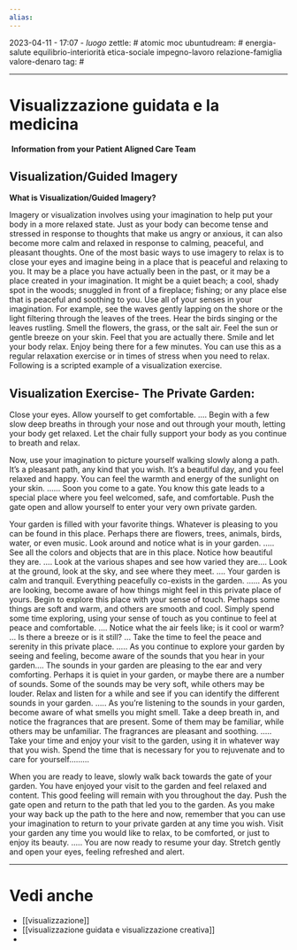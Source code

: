 ```yaml
---
alias: 
---
```

2023-04-11 - 17:07 - *luogo*
zettle: # atomic moc
ubuntudream: # energia-salute equilibrio-interiorità etica-sociale impegno-lavoro relazione-famiglia valore-denaro 
tag: #

---
# Visualizzazione guidata e la medicina

   **Information from your Patient Aligned Care Team**

## **Visualization/Guided Imagery** 

**What is Visualization/Guided Imagery?** 

Imagery or visualization involves using your imagination to help put your body in a more relaxed state. Just as your body can become tense and stressed in response to thoughts that make us angry or anxious, it can also become more calm and relaxed in response to calming, peaceful, and pleasant thoughts. One of the most basic ways to use imagery to relax is to close your eyes and imagine being in a place that is peaceful and relaxing to you. It may be a place you have actually been in the past, or it may be a place created in your imagination. It might be a quiet beach; a cool, shady spot in the woods; snuggled in front of a fireplace; fishing; or any place else that is peaceful and soothing to you. Use all of your senses in your imagination. For example, see the waves gently lapping on the shore or the light filtering through the leaves of the trees. Hear the birds singing or the leaves rustling. Smell the flowers, the grass, or the salt air. Feel the sun or gentle breeze on your skin. Feel that you are actually there. Smile and let your body relax. Enjoy being there for a few minutes. You can use this as a regular relaxation exercise or in times of stress when you need to relax. Following is a scripted example of a visualization exercise. 

## **Visualization Exercise- The Private Garden:** 

Close your eyes. Allow yourself to get comfortable. …. Begin with a few slow deep breaths in through your nose and out through your mouth, letting your body get relaxed. Let the chair fully support your body as you continue to breath and relax. 

Now, use your imagination to picture yourself walking slowly along a path. It’s a pleasant path, any kind that you wish. It’s a beautiful day, and you feel relaxed and happy. You can feel the warmth and energy of the sunlight on your skin. …… Soon you come to a gate. You know this gate leads to a special place where you feel welcomed, safe, and comfortable. Push the gate open and allow yourself to enter your very own private garden. 

Your garden is filled with your favorite things. Whatever is pleasing to you can be found in this place. Perhaps there are flowers, trees, animals, birds, water, or even music. Look around and notice what is in your garden. ….. See all the colors and objects that are in this place. Notice how beautiful they are. …. Look at the various shapes and see how varied they are…. Look at the ground, look at the sky, and see where they meet. …. Your garden is calm and tranquil. Everything peacefully co-exists in the garden. …… As you are looking, become aware of how things might feel in this private place of yours. Begin to explore this place with your sense of touch. Perhaps some things are soft and warm, and others are smooth and cool. Simply spend some time exploring, using your sense of touch as you continue to feel at peace and comfortable. …. Notice what the air feels like; is it cool or warm? … Is there a breeze or is it still? … Take the time to feel the peace and serenity in this private place. ….. As you continue to explore your garden by seeing and feeling, become aware of the sounds that you hear in your garden…. The sounds in your garden are pleasing to the ear and very comforting. Perhaps it is quiet in your garden, or maybe there are a number of sounds. Some of the sounds may be very soft, while others may be louder. Relax and listen for a while and see if you can identify the different sounds in your garden. ….. As you’re listening to the sounds in your garden, become aware of what smells you might smell. Take a deep breath in, and notice the fragrances that are present. Some of them may be familiar, while others may be unfamiliar. The fragrances are pleasant and soothing. ….. Take your time and enjoy your visit to the garden, using it in whatever way that you wish. Spend the time that is necessary for you to rejuvenate and to care for yourself……… 

When you are ready to leave, slowly walk back towards the gate of your garden. You have enjoyed your visit to the garden and feel relaxed and content. This good feeling will remain with you throughout the day. Push the gate open and return to the path that led you to the garden. As you make your way back up the path to the here and now, remember that you can use your imagination to return to your private garden at any time you wish. Visit your garden any time you would like to relax, to be comforted, or just to enjoy its beauty. ….. You are now ready to resume your day. Stretch gently and open your eyes, feeling refreshed and alert.


---
# Vedi anche
- [[visualizzazione]]
- [[visualizzazione guidata e visualizzazione creativa]]
- 